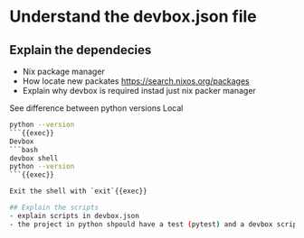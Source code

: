 # Understand the devbox.json file

## Explain the dependecies
- Nix package manager
- How locate new packates https://search.nixos.org/packages
- Explain why devbox is required instad just nix packer manager

See difference between python versions
Local

```bash
python --version
```{{exec}}
Devbox
```bash
devbox shell
python --version
```{{exec}}

Exit the shell with `exit`{{exec}}

## Explain the scripts
- explain scripts in devbox.json
- the project in python shpould have a test (pytest) and a devbox script should run it
